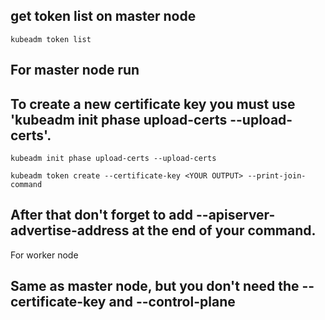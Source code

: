 ## get token list on master node

```
kubeadm token list
```
## For master node run

## To create a new certificate key you must use 'kubeadm init phase upload-certs --upload-certs'.

```
kubeadm init phase upload-certs --upload-certs
```
```
kubeadm token create --certificate-key <YOUR OUTPUT> --print-join-command
```
## After that don't forget to add --apiserver-advertise-address at the end of your command.
For worker node

## Same as master node, but you don't need the --certificate-key and --control-plane
